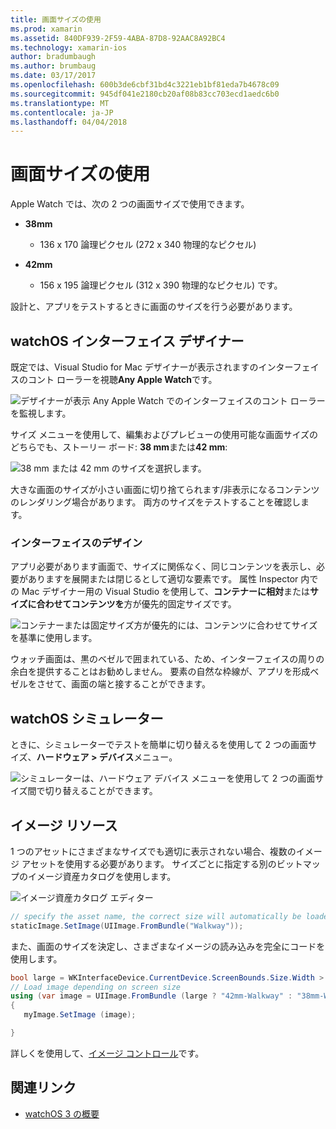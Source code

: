 ```yaml
---
title: 画面サイズの使用
ms.prod: xamarin
ms.assetid: 840DF939-2F59-4ABA-87D8-92AAC8A92BC4
ms.technology: xamarin-ios
author: bradumbaugh
ms.author: brumbaug
ms.date: 03/17/2017
ms.openlocfilehash: 600b3de6cbf31bd4c3221eb1bf81eda7b4678c09
ms.sourcegitcommit: 945df041e2180cb20af08b83cc703ecd1aedc6b0
ms.translationtype: MT
ms.contentlocale: ja-JP
ms.lasthandoff: 04/04/2018
---
```

# <a name="working-with-screen-sizes"></a>画面サイズの使用

Apple Watch では、次の 2 つの画面サイズで使用できます。

- **38mm**
  - 136 x 170 論理ピクセル (272 x 340 物理的なピクセル)

- **42mm**
  - 156 x 195 論理ピクセル (312 x 390 物理的なピクセル) です。

設計と、アプリをテストするときに画面のサイズを行う必要があります。

## <a name="watchos-interface-designer"></a>watchOS インターフェイス デザイナー

既定では、Visual Studio for Mac デザイナーが表示されますのインターフェイスのコント ローラーを視聴**Any Apple Watch**です。

![](screen-sizes-images/screen-any-sml.png "デザイナーが表示 Any Apple Watch でのインターフェイスのコント ローラーを監視します。")

サイズ メニューを使用して、編集およびプレビューの使用可能な画面サイズのどちらでも、ストーリー ボード: **38 mm**または**42 mm**:

![](screen-sizes-images/screen-menu-sml.png "38 mm または 42 mm のサイズを選択します。")

大きな画面のサイズが小さい画面に切り捨てられます/非表示になるコンテンツのレンダリング場合があります。
両方のサイズをテストすることを確認します。


### <a name="interface-design"></a>インターフェイスのデザイン

アプリ必要があります画面で、サイズに関係なく、同じコンテンツを表示し、必要がありますを展開または閉じるとして適切な要素です。 属性 Inspector 内での Mac デザイナー用の Visual Studio を使用して、**コンテナーに相対**または**サイズに合わせてコンテンツを**方が優先的固定サイズです。

![](screen-sizes-images/sizeattributepanel-sml.png "コンテナーまたは固定サイズ方が優先的には、コンテンツに合わせてサイズを基準に使用します。")

ウォッチ画面は、黒のベゼルで囲まれている、ため、インターフェイスの周りの余白を提供することはお勧めしません。 要素の自然な枠線が、アプリを形成ベゼルをさせて、画面の端と接することができます。


## <a name="watchos-simulator"></a>watchOS シミュレーター

ときに、シミュレーターでテストを簡単に切り替えるを使用して 2 つの画面サイズ、**ハードウェア > デバイス**メニュー。

![](screen-sizes-images/simulator.png "シミュレーターは、ハードウェア デバイス メニューを使用して 2 つの画面サイズ間で切り替えることができます。")


## <a name="image-resources"></a>イメージ リソース

1 つのアセットにさまざまなサイズでも適切に表示されない場合、複数のイメージ アセットを使用する必要があります。 サイズごとに指定する別のビットマップのイメージ資産カタログを使用します。

![](screen-sizes-images/images-xcassets.png "イメージ資産カタログ エディター")

```csharp
// specify the asset name, the correct size will automatically be loaded
staticImage.SetImage(UIImage.FromBundle("Walkway"));
```

また、画面のサイズを決定し、さまざまなイメージの読み込みを完全にコードを使用します。

```csharp
bool large = WKInterfaceDevice.CurrentDevice.ScreenBounds.Size.Width > 136.0;
// Load image depending on screen size
using (var image = UIImage.FromBundle (large ? "42mm-Walkway" : "38mm-Walkway"))
{
   myImage.SetImage (image);

}
```

詳しくを使用して、[イメージ コントロール](~/ios/watchos/user-interface/image.md)です。



## <a name="related-links"></a>関連リンク

- [watchOS 3 の概要](~/ios/watchos/platform/introduction-to-watchos3/index.md)
